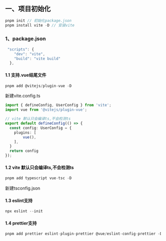 ## 一、项目初始化

```ts
pnpm init // 初始化package.json
pnpm install vite -D // 安装vite
```

### 1、package.json

```ts
 "scripts": {
    "dev": "vite",
    "build": "vite build"
  },
```

#### 1.1 支持.vue结尾文件

```ts
pnpm add @vitejs/plugin-vue -D
```

新建vite.config.ts

```ts
import { defineConfig, UserConfig } from 'vite';
import vue from '@vitejs/plugin-vue';

// vite 默认只会编译ts,不会检测ts
export default defineConfig(() => {
  const config: UserConfig = {
    plugins: [
        vue(),
    ],
  }
  return config
});
```

#### 1.2 vite 默认只会编译ts,不会检测ts

```ts
pnpm add typescript vue-tsc -D
```

新建tsconfig.json

#### 1.3 eslint支持

```ts
npx eslint --init
```

#### 1.4 prettier支持

```ts
pnpm add prettier eslint-plugin-prettier @vue/eslint-config-prettier -D
```

